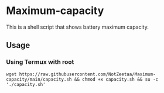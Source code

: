 # Maximum-capacity
This is a shell script that shows battery maximum capacity.

## Usage
### Using Termux with root
```
wget https://raw.githubusercontent.com/NotZeetaa/Maximum-capacity/main/capacity.sh && chmod +x capacity.sh && su -c './capacity.sh'
```
